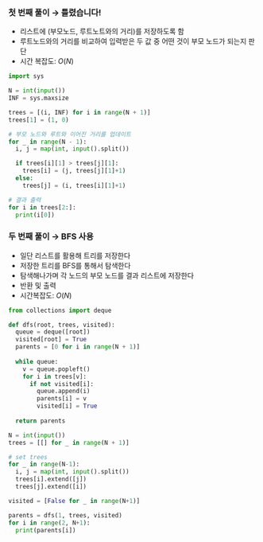 ### 첫 번째 풀이 → 틀렸습니다!

- 리스트에 (부모노드, 루트노트와의 거리)를 저장하도록 함
- 루트노드와의 거리를 비교하여 입력받은 두 값 중 어떤 것이 부모 노드가 되는지 판단
- 시간 복잡도: $O(N)$

```python
import sys

N = int(input())
INF = sys.maxsize

trees = [(i, INF) for i in range(N + 1)]
trees[1] = (1, 0)

# 부모 노드와 루트와 이어진 거리를 업데이트
for _ in range(N - 1):
  i, j = map(int, input().split())

  if trees[i][1] > trees[j][1]:
    trees[i] = (j, trees[j][1]+1)
  else:
    trees[j] = (i, trees[i][1]+1)

# 결과 출력 
for i in trees[2:]:
  print(i[0])
```

### 두 번째 풀이 → BFS 사용

- 일단 리스트를 활용해 트리를 저장한다
- 저장한 트리를 BFS를 통해서 탐색한다
- 탐색해나가며 각 노드의 부모 노드를 결과 리스트에 저장한다
- 반환 및 출력
- 시간복잡도: $O(N)$
  
```python
from collections import deque

def dfs(root, trees, visited):
  queue = deque([root])
  visited[root] = True
  parents = [0 for i in range(N + 1)]
  
  while queue:
    v = queue.popleft()
    for i in trees[v]:
      if not visited[i]:
        queue.append(i)
        parents[i] = v
        visited[i] = True
        
  return parents

N = int(input())
trees = [[] for _ in range(N + 1)]

# set trees
for _ in range(N-1):
  i, j = map(int, input().split())
  trees[i].extend([j])
  trees[j].extend([i])

visited = [False for _ in range(N+1)]

parents = dfs(1, trees, visited)
for i in range(2, N+1):
  print(parents[i])
```
